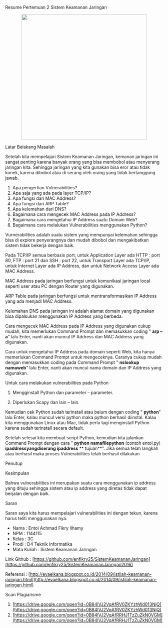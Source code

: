 Resume Pertemuan 2 Sistem Keamanan Jaringan

 <p align="center"> <img src="../../img/KJ2.jpg" width="400px"> </p>

Latar Belakang Masalah

Setelah kita mempelajari Sistem Keamanan Jaringan, kemanan jaringan ini sangat penting karena banyak orang yang bisa membobol atau menyerang jaringan kita. Sehingga jaringan yang kita gunakan bisa eror atau tidak konek, karena dibobol atau di serang oleh orang yang tidak bertanggung jawab.

1. Apa pengertian Vulnerabilities?
2. Apa saja yang ada pada layer TCP/IP?
3. Apa fungsi dari MAC Address?
4. Apa fungsi dari ARP Table?
5. Apa kelemahan dari DNS?
6. Bagaimana cara mengecek MAC Address pada IP Address?
7. Bagaimana cara mengetahui IP Address suatu Domain Web?
8. Bagaimana cara melalukan Vulnerabilities menggunakan Python?

Vurnerabilities adalah suatu sistem yang mempunyai kelemahan sehingga bisa di explore penyerangnya dan mudah dibobol dan mengakibatkan sistem tidak bekerja dengan baik.

Pada TCP/IP semua berbasis port, untuk Application Layer ada HTTP : port 80, FTP : port 21 dan SSH : port 22, untuk Transport Layer ada TCP/IP, untuk Internet Layer ada IP Address, dan untuk Network Access Layer ada MAC Address.

MAC Address pada jaringan berfungsi untuk komunikasi jaringan local seperti user atau PC dengan Router yang digunakan.

ARP Table pada jaringan berfungsi untuk mentransformasikan IP Address yang ada menjadi MAC Address.

Kelemahan DNS pada jaringan ini adalah alamat domain yang digunakan bisa dipalsukan menggunakan IP Address yang berbeda.

Cara mengecek MAC Address pada IP Address yang digunakan cukup mudah, kita  memerlukan Command Prompt dan memasukkan coding &quot;  **arp –a**&quot; lalu Enter, nanti akan muncul IP Address dan MAC Address yang digunakan.

Cara untuk mengetahui IP Address pada domain seperti Web, kita hanya memerlukan Command Prompt untuk mengeceknya. Caranya cukup mudah dengan memasukkan coding pada Command Prompt &quot;  **nslookup namaweb**&quot; lalu Enter, nanti akan muncul nama domain dan IP Address yang digunakan.

Untuk cara melakukan vulnerabilities pada Python

1. Mengginstall Python dan parameter – parameter.

2. Diperlukan Scapy dan lain – lain.

Kemudian cek Python sudah terinstall atau belum dengan coding &quot;  **python**&quot; lalu Enter, kalau muncul versi python maka python berhasil diinstal. Kalau kita menggunakan Linux atau Mac, tidak perlu lagi menginstall Python karena sudah terinstall secara default.

Setelah selesai kita membuat script Python, kemudian kita jalankan Command Prompt dengan cara &quot;  **python namafilepython**  (contoh entol.py)  **ipaddressyangdiserang ipaddress** \*\* tujuan\*\*&quot;. Jika semua telah langkah atau berhasil maka proses Vulnerabilities telah berhasil dilakukan

Penutup

Kesimpulan

Bahwa vulnerabilities ini merupakan suatu cara menggunakan ip address yang dituju sehingga sistem atau ip address yang diretas tidak dapat berjalan dengan baik.

Saran

Saran saya kita harus mempelajari vulnerabilities ini dengan tekun, karena harus teliti menggunakan nya.

- Nama : Entol Achmad Fikry Ilhamy
- NPM : 1144115
- Kelas : 3C
- Prodi : D4 Teknik Informatika
- Mata Kuliah : Sistem Keamanan Jaringan

Link Github :  [https://github.com/enfikry25/SistemKeamananJaringan](https://github.com/enfikry25/SistemKeamananJaringan2016)

Referensi :  [http://evaelkana.blogspot.co.id/2014/09/istilah-keamanan-jaringan.html](http://evaelkana.blogspot.co.id/2014/09/istilah-keamanan-jaringan.html)

 Scan Plagiarisme

1. [https://drive.google.com/open?id=0B84lVJ2VqAfRV0ZKYzhWd013NjQ](https://drive.google.com/open?id=0B84lVJ2VqAfRV0ZKYzhWd013NjQ)
2. [https://drive.google.com/open?id=0B84lVJ2VqAfRRHJ1TzZuZkN0VGM](https://drive.google.com/open?id=0B84lVJ2VqAfRRHJ1TzZuZkN0VGM)
